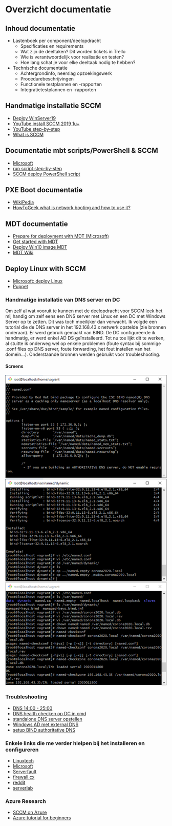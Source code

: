# Overzicht documentatie

## Inhoud documentatie

- Lastenboek per component/deelopdracht
    - Specificaties en requirements
    - Wat zijn de deeltaken? Dit worden tickets in Trello
    - Wie is verantwoordelijk voor realisatie en testen?
    - Hoe lang schat je voor elke deeltaak nodig te hebben?
- Technische documentatie
    - Achtergrondinfo, neerslag opzoekingswerk
    - Procedurebeschrijvingen
    - Functionele testplannen en -rapporten
    - Integratietestplannen en -rapporten

## Handmatige installatie SCCM
- [Deploy WinServer19](https://www.prajwaldesai.com/deploy-windows-server-2019-using-sccm/)
- [YouTube install SCCM 2019 1u+](https://www.youtube.com/watch?v=qqR5twQqHHg)
- [YouTube step-by-step](https://www.youtube.com/watch?v=amrg_mlFvuk)
- [What is SCCM](https://www.youtube.com/watch?v=3Mr3Fka8Gb8)

## Documentatie mbt scripts/PowerShell & SCCM
- [Microsoft](https://docs.microsoft.com/en-us/mem/configmgr/apps/deploy-use/create-deploy-scripts)
- [run script step-by-step](https://www.anoopcnair.com/sccm-run-script-step-by-step-guide/)
- [SCCM deploy PowerShell script](https://systemcenterdudes.com/sccm-deploy-powershell-script/)

## PXE Boot documentatie
- [WikiPedia](https://en.wikipedia.org/wiki/Preboot_Execution_Environment)
- [HowToGeek what is network booting and how to use it?](https://www.howtogeek.com/57601/what-is-network-booting-pxe-and-how-can-you-use-it/)

## MDT documentatie
- [Prepare for deployment with MDT (Microsoft)](https://docs.microsoft.com/en-us/windows/deployment/deploy-windows-mdt/prepare-for-windows-deployment-with-mdt)
- [Get started with MDT](https://docs.microsoft.com/en-us/windows/deployment/deploy-windows-mdt/get-started-with-the-microsoft-deployment-toolkit)
- [Deploy Win10 image MDT](https://docs.microsoft.com/en-us/windows/deployment/deploy-windows-mdt/deploy-a-windows-10-image-using-mdt)
- [MDT Wiki](https://en.wikipedia.org/wiki/Microsoft_Deployment_Toolkit)

## Deploy Linux with SCCM
- [Microsoft: deploy Linux](https://docs.microsoft.com/en-us/mem/configmgr/core/clients/deploy/deploy-clients-to-unix-and-linux-servers)
- [Puppet](https://puppet.com/blog/no-more-sccm-support-for-your-linux-and-unix-servers-puppet-can-help/)

### Handmatige installatie van DNS server en DC
Om zelf al wat vooruit te kunnen met de deelopdracht voor SCCM leek het mij handig om zelf eens een DNS server met Linux en een DC met Windows Server op te zetten.
Dit was toch moeilijker dan verwacht. Ik volgde een tutorial die de DNS server in het 192.168.43.x netwerk opstelde (zie bronnen onderaan). Er werd gebruik gemaakt van BIND.
De DC configureerde ik handmatig, er werd enkel AD DS geïnstalleerd. Tot nu toe lijkt dit te werken, al stuitte ik onderweg wel op enkele problemen (foute syntax bij sommige .conf files op DNS server,
 foute forwarding, het fout instellen van het domein...). Onderstaande bronnen werden gebruikt voor troubleshooting.

#### Screens
![1](imgs/1.PNG)
![2](imgs/2.PNG)
![3](imgs/3.PNG)

### Troubleshooting

- [DNS 14:00 - 25:00](https://www.youtube.com/watch?v=0X9em99Vcl0)
- [DNS health checken op DC in cmd](https://www.youtube.com/watch?v=NLNvXe-TF8Q)
- [standalone DNS server opstellen](https://social.technet.microsoft.com/Forums/en-US/2bdcdc45-14c2-493f-afda-7f92e808714a/forum-faq-setting-up-a-standalone-dns-server-for-active-directory-service?forum=winserverDS)
- [Windows AD met external DNS](https://serverfault.com/questions/727121/windows-ad-with-external-dns)
- [setup BIND authoritative DNS](https://www.linuxbabe.com/ubuntu/set-up-authoritative-dns-server-ubuntu-18-04-bind9)

### Enkele links die me verder hielpen bij het installeren en configureren
- [Linuxtech](https://www.linuxtechi.com/setup-bind-server-centos-8-rhel-8/)
- [Microsoft](https://docs.microsoft.com/en-us/previous-versions//dd316373(v=technet.10))
- [Serverfault](https://serverfault.com/questions/509116/can-i-completely-remove-the-windows-dns-in-favour-of-bind9-in-an-ad-network)
- [firewall.cx](http://www.firewall.cx/linux-knowledgebase-tutorials/system-and-network-services/830-linux-bind-domain-zone-file.html)
- [reddit](https://www.reddit.com/r/homelab/comments/3zqg2y/using_bind_linux_as_a_backup_dns_server_to_a/)
- [serverlab](https://www.serverlab.ca/tutorials/linux/network-services/using-linux-bind-dns-servers-for-active-directory-domains/)

### Azure Research
- [SCCM on Azure](https://www.youtube.com/watch?v=IsaNyEo_nMk)
- [Azure tutorial for beginners](https://www.guru99.com/microsoft-azure-tutorial.html)
